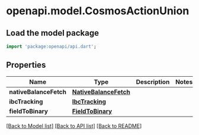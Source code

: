 # openapi.model.CosmosActionUnion

## Load the model package
```dart
import 'package:openapi/api.dart';
```

## Properties
Name | Type | Description | Notes
------------ | ------------- | ------------- | -------------
**nativeBalanceFetch** | [**NativeBalanceFetch**](NativeBalanceFetch.md) |  | 
**ibcTracking** | [**IbcTracking**](IbcTracking.md) |  | 
**fieldToBinary** | [**FieldToBinary**](FieldToBinary.md) |  | 

[[Back to Model list]](../README.md#documentation-for-models) [[Back to API list]](../README.md#documentation-for-api-endpoints) [[Back to README]](../README.md)


